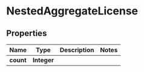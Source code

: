 

# NestedAggregateLicense


## Properties

Name | Type | Description | Notes
------------ | ------------- | ------------- | -------------
**count** | **Integer** |  | 



